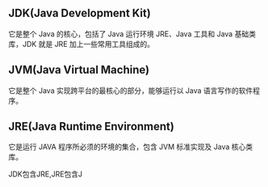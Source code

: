 ## JDK(Java Development Kit)
它是整个 Java 的核心，包括了 Java 运行环境 JRE、Java 工具和 Java 基础类库，JDK 就是 JRE 加上一些常用工具组成的。

## JVM(Java Virtual Machine)
它是整个 Java 实现跨平台的最核心的部分，能够运行以 Java 语言写作的软件程序。

## JRE(Java Runtime Environment)
它是运行 JAVA 程序所必须的环境的集合，包含 JVM 标准实现及 Java 核心类库。

JDK包含JRE,JRE包含J